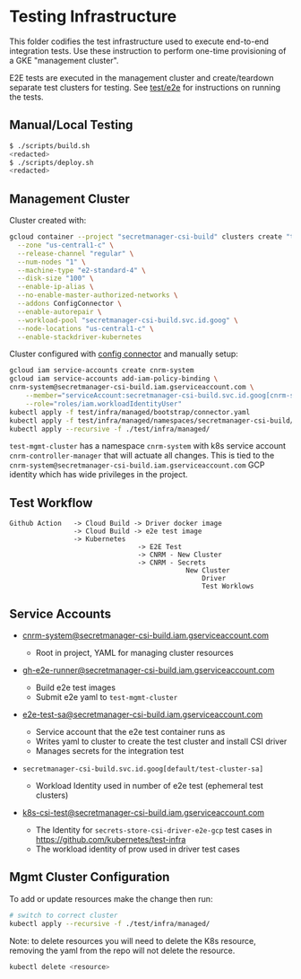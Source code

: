 # Testing Infrastructure

This folder codifies the test infrastructure used to execute end-to-end integration tests. Use these instruction to perform one-time provisioning of a GKE "management cluster".

E2E tests are executed in the management cluster and create/teardown separate test clusters for testing. See [test/e2e](test/e2e/README.md) for instructions on running the tests.

## Manual/Local Testing

```sh
$ ./scripts/build.sh
<redacted>
$ ./scripts/deploy.sh
<redacted>
```

## Management Cluster

Cluster created with:

```sh
gcloud container --project "secretmanager-csi-build" clusters create "test-mgmt-cluster" \
  --zone "us-central1-c" \
  --release-channel "regular" \
  --num-nodes "1" \
  --machine-type "e2-standard-4" \
  --disk-size "100" \
  --enable-ip-alias \
  --no-enable-master-authorized-networks \
  --addons ConfigConnector \
  --enable-autorepair \
  --workload-pool "secretmanager-csi-build.svc.id.goog" \
  --node-locations "us-central1-c" \
  --enable-stackdriver-kubernetes
```

Cluster configured with [config connector](https://cloud.google.com/config-connector/docs/how-to/install-upgrade-uninstall) and manually setup:

```sh
gcloud iam service-accounts create cnrm-system
gcloud iam service-accounts add-iam-policy-binding \
cnrm-system@secretmanager-csi-build.iam.gserviceaccount.com \
    --member="serviceAccount:secretmanager-csi-build.svc.id.goog[cnrm-system/cnrm-controller-manager]" \
    --role="roles/iam.workloadIdentityUser"
kubectl apply -f test/infra/managed/bootstrap/connector.yaml
kubectl apply -f test/infra/managed/namespaces/secretmanager-csi-build/namespace.yaml
kubectl apply --recursive -f ./test/infra/managed/
```

`test-mgmt-cluster` has a namespace `cnrm-system` with k8s service account `cnrm-controller-manager` that will actuate
all changes. This is tied to the `cnrm-system@secretmanager-csi-build.iam.gserviceaccount.com` GCP identity which has
wide privileges in the project.

## Test Workflow

```
Github Action   -> Cloud Build -> Driver docker image
                -> Cloud Build -> e2e test image
                -> Kubernetes
                                -> E2E Test
                                -> CNRM - New Cluster
                                -> CNRM - Secrets
                                            New Cluster
                                                Driver
                                                Test Worklows
```

## Service Accounts

* cnrm-system@secretmanager-csi-build.iam.gserviceaccount.com
  * Root in project, YAML for managing cluster resources

* gh-e2e-runner@secretmanager-csi-build.iam.gserviceaccount.com
  * Build e2e test images
  * Submit e2e yaml to `test-mgmt-cluster`

* e2e-test-sa@secretmanager-csi-build.iam.gserviceaccount.com
  * Service account that the e2e test container runs as
  * Writes yaml to cluster to create the test cluster and install CSI driver
  * Manages secrets for the integration test

* `secretmanager-csi-build.svc.id.goog[default/test-cluster-sa]`
  * Workload Identity used in number of e2e test (ephemeral test clusters)

* k8s-csi-test@secretmanager-csi-build.iam.gserviceaccount.com
  * The Identity for `secrets-store-csi-driver-e2e-gcp` test cases in https://github.com/kubernetes/test-infra
  * The workload identity of prow used in driver test cases

## Mgmt Cluster Configuration

To add or update resources make the change then run:

```sh
# switch to correct cluster
kubectl apply --recursive -f ./test/infra/managed/
```

Note: to delete resources you will need to delete the K8s resource, removing the
yaml from the repo will not delete the resource.

```sh
kubectl delete <resource>
```
